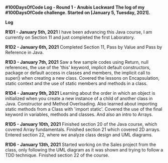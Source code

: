 **#100DaysOfCode Log - Round 1 - Anubis Lockward**
**The log of my #100DaysOfCode challenge. Started on [January 5, Tuesday, 2021].**

**Log**

**R1D1 - January 5th, 2021**
I have been advancing this Java course, I am currently on Section 11 and just completed the first Laboratory.

**R1D2 - January 6th, 2021**
Completed Section 11, Pass by Value and Pass by Reference in Java.

**R1D3 - January 7th, 2021**
Saw a few sample codes using Return, null references, the use of the 'this' keyword, implicit default constructors, package or default access in classes and members, the implicit call to super() when creating a new class. Covered the lessons on Encapsulation, static context and the use of static members and methods in a class.

**R1D4 - January 9th, 2021**
Learning about the order in which an object is initialized when you create a new instance of a child of another class in Java. Constructor and Method Overloading. Also learned about importing static methods from a Class with 'import static'. Covered the use of the final keyword in variables, methods and classes. And also an intro to Arrays.

**R1D5 - January 10th, 2021**
Finished section 20 of the Java course, which covered Array fundamentals. Finished section 21 which covered 2D arrays. Entered section 22, where we analyze class design and UML diagrams.

**R1D6 - January 13th, 2021**
Started working on the Sales project from the class, only following the UML diagram as it was shown and trying to follow a TDD technique. Finished section 22 of the course.